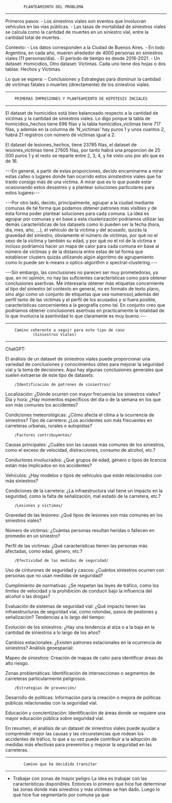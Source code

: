 			PLANTEAMIENTO DEL PROBLEMA
-------------------------------------------------------------------------------------

Primeros pasos:
	- Los siniestros viales son eventos que involucran vehículos en las vías 
	públicas.
	- Las tasas de mortalidad de siniestros viales se calcula como la cantidad 
	de muertes en un siniestro vial, entre la cantidad total de muertes.

Contexto:
	- Los datos corresponden a la Ciudad de Buenos Aires.
	- En todo Argentina, en cada año, mueren alrededor de 4000 personas en
	siniestros viales (11 personas/día).
	- El periodo de tiempo es desde 2016-2021.
	- Un dataset: Homicidios, Otro dataset: Víctimas. Cada uno tiene dos hojas
	o dos tablas: Hechos y Víctimas.

Lo que se espera:
	- Conclusiones y Estrategias para disminuir la cantidad de víctimas fatales
	o muertes (directamente) de los siniestros viales.




--------------------------------------------------------------------------------------
		PRIMERAS IMPRESIONES Y PLANTEAMIENTO DE HIPÓTESIS INCIALES
--------------------------------------------------------------------------------------


El dataset de homicidios está bien balanceado respecto a la cantidad de víctimas 
y la cantidad de siniestros viales. Lo digo porque la tabla de homicidios_hechos
tiene 696 filas y la tabla homicidios_victimas tiene 717 filas, y además en la 
columna de 'N_victimas' hay puros 1 y unos cuantos 2, habrá 21 registros con 
número de víctimas igual a 2.

El dataset de lesiones_hechos, tiene 23785 filas, el dataset de lesiones_victimas
tiene 27605 filas, por tanto habrá una proporcion de 20 000 puros 1 y el resto se
reparte entre 2, 3, 4, y he visto uno por ahí que es de 16.

---En general, a partir de estas proporciones, decido encaminarme a mirar estas
calles o lugares donde han ocurrido estos sinistestros viales que ha traido consigo
más de una víctima. A mirar que es lo que puede estar ocasionando estos desastres y 
a plantear soluciones particulares para estos lugares---

---Por otro lado, decido, principalmente, agrupar a la ciudad mediante comunas de
tal forma que podamos obtener patrones más visibles y de esta forma poder plantear
soluciones para cada comuna. La idea es agrupar por comunas y en base a esta 
clusterización podríamos utilizar las demás características de los datasets como
lo pueden ser la fecha (hora, dia, mes, año, ...), el vehículo de la víctima y 
del acusado, quizás la gravedad del siniestro, obviamente el número de víctimas,
por qué no el sexo de la víctima y también su edad, y por qué no el rol de la 
víctima e incluso podríamos hacer un mapa de calor para cada comuna en base al 
número de víctimas y de la distancia entre estas de tal forma que establecer 
clusters quizás utilizando algún algoritmo de agrupamiento como lo puede ser 
k-means o optics-algorithm o spectral-clustering.---

---Sin embargo, las conclusiones no parecen ser muy prometedoras, ya que, en mi 
opinión, no hay las suficientes características como para obtener conclusiones 
asertivas. Me interesaría obtener más etiquetas concerniente al tipo del siniestro
(el contexto en general, no en formato de texto plano, sino algo como un conjunto
de etiquetas que sea numeroso),además del perfil tanto de las víctimas y el perfil 
de los acusados y si fuera posible, características concernientes a la geografía 
como tal. En conjunto creo que podríamos obtener conclusiones asertivas en 
practicamente la totalidad de lo que involucra la asertividad lo que claramente 
es muy bueno.---


*************************************************************************************


		Camino coherente a seguir para este tipo de caso
				(Siniestros Viales)
--------------------------------------------------------------------------------------

ChatGPT:

El análisis de un dataset de siniestros viales puede proporcionar una variedad de 
conclusiones y conocimientos útiles para mejorar la seguridad vial y la toma de 
decisiones. Aquí hay algunas conclusiones generales que suelen extraerse de este 
tipo de datasets:

		/Identificación de patrones de siniestros/

Localización: ¿Dónde ocurren con mayor frecuencia los siniestros viales?
Día y hora: ¿Hay momentos específicos del día o de la semana en los que son más 
comunes los accidentes?

Condiciones meteorológicas: ¿Cómo afecta el clima a la ocurrencia de siniestros?
Tipo de carretera: ¿Los accidentes son más frecuentes en carreteras urbanas, 
rurales o autopistas?


		/Factores contribuyentes/

Causas principales: ¿Cuáles son las causas más comunes de los siniestros, como el 
exceso de velocidad, distracciones, consumo de alcohol, etc.?

Conductores involucrados: ¿Qué grupos de edad, género o tipos de licencia están más 
implicados en los accidentes?

Vehículos: ¿Hay modelos o tipos de vehículos que están relacionados con más 
siniestros?

Condiciones de la carretera: ¿La infraestructura vial tiene un impacto en la 
seguridad, como la falta de señalización, mal estado de la carretera, etc.?


		/Lesiones y víctimas/

Gravedad de las lesiones: ¿Qué tipos de lesiones son más comunes en los siniestros 
viales?

Número de víctimas: ¿Cuántas personas resultan heridas o fallecen en promedio en un 
siniestro?

Perfil de las víctimas: ¿Qué características tienen las personas más afectadas, 
como edad, género, etc.?


		/Efectividad de las medidas de seguridad/

Uso de cinturones de seguridad y cascos: ¿Cuántos siniestros ocurren con personas 
que no usan medidas de seguridad?

Cumplimiento de normativas: ¿Se respetan las leyes de tráfico, como los límites de 
velocidad y la prohibición de conducir bajo la influencia del alcohol o las drogas?

Evaluación de sistemas de seguridad vial: ¿Qué impacto tienen las infraestructuras 
de seguridad vial, como rotondas, pasos de peatones y señalización?
Tendencias a lo largo del tiempo:

Evolución de los siniestros: ¿Hay una tendencia al alza o a la baja en la cantidad 
de siniestros a lo largo de los años?

Cambios estacionales: ¿Existen patrones estacionales en la ocurrencia de siniestros?
Análisis geoespacial:

Mapeo de siniestros: Creación de mapas de calor para identificar áreas de alto riesgo.

Zonas problemáticas: Identificación de intersecciones o segmentos de carreteras 
particularmente peligrosos.


		/Estrategias de prevención/

Desarrollo de políticas: Información para la creación o mejora de políticas 
públicas relacionadas con la seguridad vial.

Educación y concientización: Identificación de áreas donde se requiere una mayor 
educación pública sobre seguridad vial.





En resumen, el análisis de un dataset de siniestros viales puede ayudar a 
comprender mejor las causas y las circunstancias que rodean los accidentes de 
tráfico, lo que a su vez puede contribuir a la adopción de medidas más efectivas 
para prevenirlos y mejorar la seguridad en las carreteras.


*************************************************************************************


			Camino que he decidido transitar
--------------------------------------------------------------------------------------
- Trabajar con zonas de mayor peligro
La idea es trabajar con las características disponibles. Entonces lo primero que 
hice fue determinar las zonas donde más siniestros y más víctimas se han dado.
Luego lo que hice fue segmentarlo por comuna ya que 